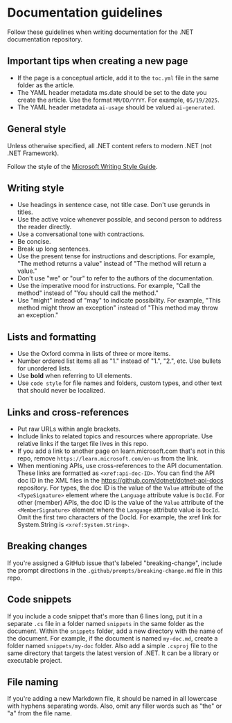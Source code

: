 # Documentation guidelines

Follow these guidelines when writing documentation for the .NET documentation repository.

## Important tips when creating a new page

- If the page is a conceptual article, add it to the `toc.yml` file in the same folder as the article.
- The YAML header metadata ms.date should be set to the date you create the article. Use the format `MM/DD/YYYY`. For example, `05/19/2025`.
- The YAML header metadata `ai-usage` should be valued `ai-generated`.

## General style

Unless otherwise specified, all .NET content refers to modern .NET (not .NET Framework).

Follow the style of the [Microsoft Writing Style Guide](https://learn.microsoft.com/en-us/style-guide/welcome/).

## Writing style

- Use headings in sentence case, not title case. Don't use gerunds in titles.
- Use the active voice whenever possible, and second person to address the reader directly.
- Use a conversational tone with contractions.
- Be concise.
- Break up long sentences.
- Use the present tense for instructions and descriptions. For example, "The method returns a value" instead of "The method will return a value."
- Don't use "we" or "our" to refer to the authors of the documentation.
- Use the imperative mood for instructions. For example, "Call the method" instead of "You should call the method."
- Use "might" instead of "may" to indicate possibility. For example, "This method might throw an exception" instead of "This method may throw an exception."

## Lists and formatting

- Use the Oxford comma in lists of three or more items.
- Number ordered list items all as "1." instead of "1.", "2.", etc. Use bullets for unordered lists.
- Use **bold** when referring to UI elements. 
- Use `code style` for file names and folders, custom types, and other text that should never be localized.

## Links and cross-references

- Put raw URLs within angle brackets.
- Include links to related topics and resources where appropriate. Use relative links if the target file lives in this repo. 
- If you add a link to another page on learn.microsoft.com that's not in this repo, remove `https://learn.microsoft.com/en-us` from the link.
- When mentioning APIs, use cross-references to the API documentation. These links are formatted as `<xref:api-doc-ID>`. You can find the API doc ID in the XML files in the <https://github.com/dotnet/dotnet-api-docs> repository. For types, the doc ID is the value of the `Value` attribute of the `<TypeSignature>` element where the `Language` attribute value is `DocId`. For other (member) APIs, the doc ID is the value of the `Value` attribute of the `<MemberSignature>` element where the `Language` attribute value is `DocId`. Omit the first two characters of the DocId. For example, the xref link for System.String is `<xref:System.String>`.

## Breaking changes

If you're assigned a GitHub issue that's labeled "breaking-change", include the prompt directions in the `.github/prompts/breaking-change.md` file in this repo.

## Code snippets

If you include a code snippet that's more than 6 lines long, put it in a separate `.cs` file in a folder named `snippets` in the same folder as the document. Within the `snippets` folder, add a new directory with the name of the document. For example, if the document is named `my-doc.md`, create a folder named `snippets/my-doc` folder. Also add a simple `.csproj` file to the same directory that targets the latest version of .NET. It can be a library or executable project.

## File naming

If you're adding a new Markdown file, it should be named in all lowercase with hyphens separating words. Also, omit any filler words such as "the" or "a" from the file name.
